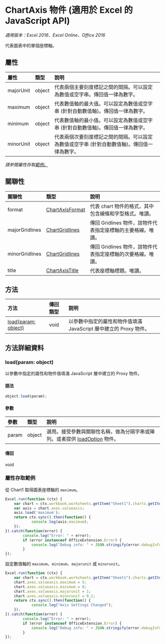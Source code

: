 # ChartAxis 物件 (適用於 Excel 的 JavaScript API)

_適用版本：Excel 2016、Excel Online、Office 2016_

代表圖表中的單個座標軸。

## 屬性

| 屬性	   | 類型	|說明
|:---------------|:--------|:----------|
|majorUnit|object|代表兩個主要刻度標記之間的間隔。可以設定為數值或空字串。傳回值一律為數字。|
|maximum|object|代表數值軸的最大值。可以設定為數值或空字串 (針對自動數值軸)。傳回值一律為數字。|
|minimum|object|代表數值軸的最小值。可以設定為數值或空字串 (針對自動數值軸)。傳回值一律為數字。|
|minorUnit|object|代表兩個次要刻度標記之間的間隔。可以設定為數值或空字串 (針對自動數值軸)。傳回值一律為數字。|

_請參閱屬性存取[範例。](#property-access-examples)_

## 關聯性
| 關聯性 | 類型	|說明|
|:---------------|:--------|:----------|
|format|[ChartAxisFormat](chartaxisformat.md)|代表 chart 物件的格式，其中包含線條和字型格式。唯讀。|
|majorGridlines|[ChartGridlines](chartgridlines.md)|傳回 Gridlines 物件，該物件代表指定座標軸的主要格線。唯讀。|
|minorGridlines|[ChartGridlines](chartgridlines.md)|傳回 Gridlines 物件，該物件代表指定座標軸的次要格線。唯讀。|
|title|[ChartAxisTitle](chartaxistitle.md)|代表座標軸標題。唯讀。|

## 方法

| 方法		   | 傳回類型	|說明|
|:---------------|:--------|:----------|
|[load(param: object)](#loadparam-object)|void|以參數中指定的屬性和物件值填滿 JavaScript 層中建立的 Proxy 物件。|

## 方法詳細資料

### load(param: object)
以參數中指定的屬性和物件值填滿 JavaScript 層中建立的 Proxy 物件。

#### 語法
```js
object.load(param);
```

#### 參數
| 參數	   | 類型	|說明|
|:---------------|:--------|:----------|
|param|object|選用。接受參數與關聯性名稱，做為分隔字串或陣列。或者提供 [loadOption](loadoption.md) 物件。|

#### 傳回
void
### 屬性存取範例
從 Chart1 取得圖表座標軸的 `maximum`。

```js
Excel.run(function (ctx) { 
	var chart = ctx.workbook.worksheets.getItem("Sheet1").charts.getItem("Chart1");	
	var axis = chart.axes.valueaxis;
	axis.load('maximum');
	return ctx.sync().then(function() {
			console.log(axis.maximum);
	});
}).catch(function(error) {
		console.log("Error: " + error);
		if (error instanceof OfficeExtension.Error) {
			console.log("Debug info: " + JSON.stringify(error.debugInfo));
		}
});
```

設定數值軸的 `maximum`、`minimum`、`majorunit` 或 `minorunit`。 

```js
Excel.run(function (ctx) { 
	var chart = ctx.workbook.worksheets.getItem("Sheet1").charts.getItem("Chart1");	
	chart.axes.valueaxis.maximum = 5;
	chart.axes.valueaxis.minimum = 0;
	chart.axes.valueaxis.majorunit = 1;
	chart.axes.valueaxis.minorunit = 0.2;
	return ctx.sync().then(function() {
			console.log("Axis Settings Changed");
	});
}).catch(function(error) {
		console.log("Error: " + error);
		if (error instanceof OfficeExtension.Error) {
			console.log("Debug info: " + JSON.stringify(error.debugInfo));
		}
});
```

